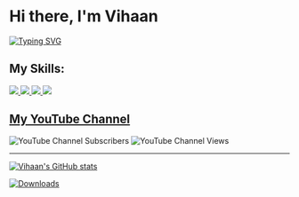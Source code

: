 # Hi there, I'm Vihaan 
[![Typing SVG](https://readme-typing-svg.herokuapp.com/?lines=Computer+Science;Mathematics;Chess)](https://git.io/typing-svg)



## My Skills:

<a href="https://skillicons.dev">
    <img src="https://skillicons.dev/icons?i=js,python,cpp,java,css,github,html" />
  </a>
<a href="https://skillicons.dev">
    <img src="https://skillicons.dev/icons?i=ae,au,ps,pr" />
  </a>
<a href="https://skillicons.dev">
    <img src="https://skillicons.dev/icons?i=bootstrap,jquery,react" />
  </a> 
<a href="https://skillicons.dev">
    <img src="https://skillicons.dev/icons?i=bash,eclipse,idea,powershell,vscode" />
  </a>

<br />


## <a href="https://youtube.com/channel/UC9GlZhshzHUk-tnf-vBruug/">My YouTube Channel</a>

![YouTube Channel Subscribers](https://img.shields.io/youtube/channel/subscribers/UC9GlZhshzHUk-tnf-vBruug?label=Subscribers&style=flat-square)
![YouTube Channel Views](https://img.shields.io/youtube/channel/views/UC9GlZhshzHUk-tnf-vBruug?style=flat-square)

---

[![Vihaan's GitHub stats](https://github-readme-stats.vercel.app/api?username=Vihaan314&theme=tokyonight&show_icons=true)](https://github.com/Vihaan314/github-readme-stats)

[![Downloads](https://static.pepy.tech/personalized-badge/mammath?period=total&units=international_system&left_color=black&right_color=blue&left_text=Downloads)](https://pepy.tech/project/mammath) 

